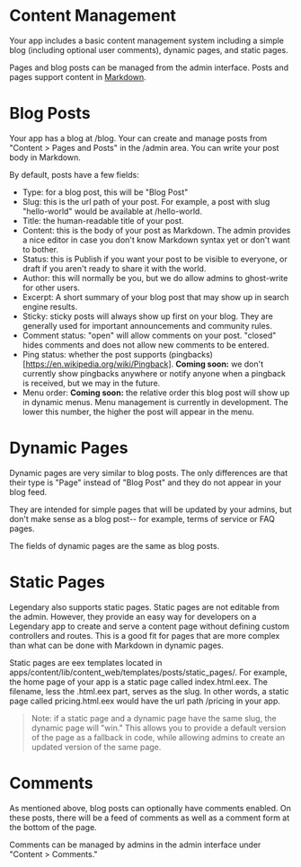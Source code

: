 # Content Management

Your app includes a basic content management system including a simple blog
(including optional user comments), dynamic pages, and static pages.

Pages and blog posts can be managed from the admin interface. Posts and pages
support content in [Markdown](https://www.markdownguide.org/).

# Blog Posts

Your app has a blog at /blog. Your can create and manage posts from "Content > Pages and Posts"
in the /admin area. You can write your post body in Markdown.

By default, posts have a few fields:

- Type: for a blog post, this will be "Blog Post"
- Slug: this is the url path of your post. For example, a post with slug "hello-world"
would be available at /hello-world.
- Title: the human-readable title of your post.
- Content: this is the body of your post as Markdown. The admin provides a nice
editor in case you don't know Markdown syntax yet or don't want to bother.
- Status: this is Publish if you want your post to be visible to everyone, or draft
if you aren't ready to share it with the world.
- Author: this will normally be you, but we do allow admins to ghost-write for other
users.
- Excerpt: A short summary of your blog post that may show up in search engine results.
- Sticky: sticky posts will always show up first on your blog. They are generally used
for important announcements and community rules.
- Comment status: "open" will allow comments on your post. "closed" hides comments and
does not allow new comments to be entered.
- Ping status: whether the post supports (pingbacks)[https://en.wikipedia.org/wiki/Pingback].
**Coming soon:** we don't currently show pingbacks anywhere or notify anyone when a
pingback is received, but we may in the future.
- Menu order: **Coming soon:** the relative order this blog post will show up in
dynamic menus. Menu management is currently in development. The lower this number,
the higher the post will appear in the menu.

# Dynamic Pages

Dynamic pages are very similar to blog posts. The only differences are that their
type is "Page" instead of "Blog Post" and they do not appear in your blog feed.

They are intended for simple pages that will be updated by your admins, but don't
make sense as a blog post-- for example, terms of service or FAQ pages.

The fields of dynamic pages are the same as blog posts.

# Static Pages

Legendary also supports static pages. Static pages are not editable from the admin.
However, they provide an easy way for developers on a Legendary app to create
and serve a content page without defining custom controllers and routes. This is
a good fit for pages that are more complex than what can be done with Markdown
in dynamic pages.

Static pages are eex templates located in apps/content/lib/content_web/templates/posts/static_pages/.
For example, the home page of your app is a static page called index.html.eex.
The filename, less the .html.eex part, serves as the slug. In other words, a
static page called pricing.html.eex would have the url path /pricing in your app.

> Note: if a static page and a dynamic page have the same slug, the dynamic page
> will "win." This allows you to provide a default version of the page as a fallback
> in code, while allowing admins to create an updated version of the same page.

# Comments

As mentioned above, blog posts can optionally have comments enabled. On these posts,
there will be a feed of comments as well as a comment form at the bottom of the page.

Comments can be managed by admins in the admin interface under "Content > Comments."
